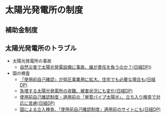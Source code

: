 # 太陽光発電所の制度

## 補助金制度


## 太陽光発電所のトラブル

- 太陽光発電所の事故
    - [自然災害で太陽光発電設備に事故、誰が責任を負うのか？(日経DP)](https://project.nikkeibp.co.jp/ms/atcl/19/feature/00005/122000043/))
- 国の検査
    - [「使用前自己確認」が低圧事業用に拡大、住宅でも必要な場合も(日経DP)](https://project.nikkeibp.co.jp/ms/atcl/19/feature/00002/00132/?ST=msb)
    - [急増する太陽光発電所の盗難、被害状況にも変化(日経DP)](https://project.nikkeibp.co.jp/ms/atcl/19/feature/00002/00131/?ST=msb)
    - [使用前自己確認制度・適用前の「単管パイプ太陽光」、立ち入り検査で対応に苦慮(日経DP)](https://project.nikkeibp.co.jp/ms/atcl/19/feature/00002/00127/?ST=msb)
    - [国による立入検査、「使用前自己確認制度」適用前のサイトにも(日経DP)](https://project.nikkeibp.co.jp/ms/atcl/19/feature/00002/00122/?ST=msb)
